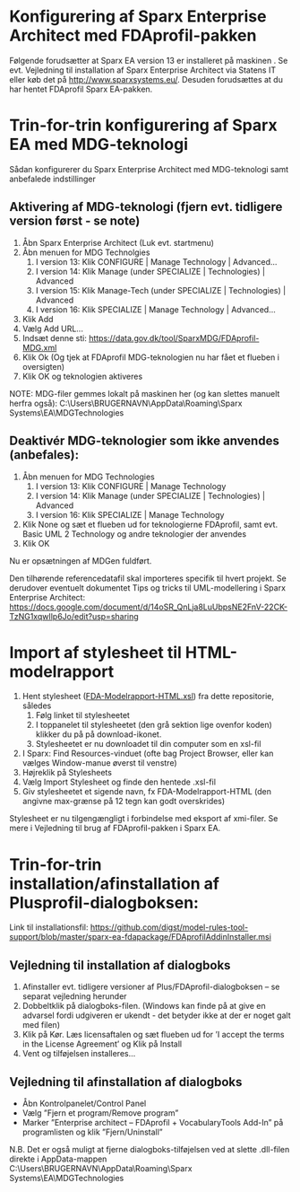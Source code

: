 Konfigurering af Sparx Enterprise Architect med FDAprofil-pakken
=======

Følgende forudsætter at Sparx EA version 13 er installeret på maskinen . Se evt. Vejledning til installation af Sparx Enterprise Architect via Statens IT eller køb det på http://www.sparxsystems.eu/. Desuden forudsættes at du har hentet FDAprofil Sparx EA-pakken.

# Trin-for-trin konfigurering af Sparx EA med MDG-teknologi 
Sådan konfigurerer du Sparx Enterprise Architect med MDG-teknologi samt anbefalede indstillinger

## Aktivering af MDG-teknologi (fjern evt. tidligere version først - se note) 
1.	Åbn Sparx Enterprise Architect (Luk evt. startmenu)
2.	Åbn menuen for MDG Technolgies
      1.	I version 13: Klik CONFIGURE | Manage Technology | Advanced...
      2.	I version 14: Klik Manage (under SPECIALIZE | Technologies) | Advanced
      3.    I version 15: Klik Manage-Tech (under SPECIALIZE | Technologies) | Advanced
      4.    I version 16: Klik SPECIALIZE | Manage Technology | Advanced...
3.	Klik Add  
4.	Vælg Add URL...
5.	Indsæt denne sti: https://data.gov.dk/tool/SparxMDG/FDAprofil-MDG.xml  
6.	Klik Ok (Og tjek at FDAprofil MDG-teknologien nu har fået et flueben i oversigten)
7.	Klik OK og teknologien aktiveres

NOTE: MDG-filer gemmes lokalt på maskinen her (og kan slettes manuelt herfra også): C:\Users\BRUGERNAVN\AppData\Roaming\Sparx Systems\EA\MDGTechnologies

## Deaktivér MDG-teknologier som ikke anvendes (anbefales):
1.	Åbn menuen for MDG Technologies
      1.	I version 13: Klik CONFIGURE | Manage Technology
      2.	I version 14: Klik Manage (under SPECIALIZE | Technologies) | Advanced
      3.	I version 16: Klik SPECIALIZE | Manage Technology
2.	Klik None og sæt et flueben ud for teknologierne FDAprofil,  samt evt. Basic UML 2 Technology og andre teknologier der anvendes 
3.	Klik OK

Nu er opsætningen af MDGen fuldført. 

Den tilhørende referencedatafil skal importeres specifik til hvert projekt.
Se derudover eventuelt dokumentet Tips og tricks til UML-modellering i Sparx Enterprise Architect:
https://docs.google.com/document/d/14oSR_QnLja8LuUbpsNE2FnV-22CK-TzNG1xqwIlp6Jo/edit?usp=sharing
 
# Import af stylesheet til HTML-modelrapport
1. Hent stylesheet ([FDA-Modelrapport-HTML.xsl](https://github.com/digst/model-rules-tool-support/blob/master/sparx-ea-fdapackage/FDA-Modelrapport-HTML.xsl)) fra dette repositorie, således
      1.	Følg linket til stylesheetet
      2.	I toppanelet til stylesheetet (den grå sektion lige ovenfor koden) klikker du på på download-ikonet.
      3.	Stylesheetet er nu downloadet til din computer som en xsl-fil
2. I Sparx: Find Resources-vinduet (ofte bag Project Browser, eller kan vælges Window-manue øverst til venstre)
3. Højreklik på Stylesheets
4. Vælg Import Stylesheet og finde den hentede .xsl-fil
5. Giv stylesheetet et sigende navn, fx FDA-Modelrapport-HTML (den angivne max-grænse på 12 tegn kan godt overskrides)

Stylesheet er nu tilgengængligt i forbindelse med eksport af xmi-filer. Se mere i Vejledning til brug af FDAprofil-pakken i Sparx EA.

# Trin-for-trin installation/afinstallation af Plusprofil-dialogboksen:

Link til installationsfil: https://github.com/digst/model-rules-tool-support/blob/master/sparx-ea-fdapackage/FDAprofilAddinInstaller.msi

## Vejledning til installation af dialogboks
1.	Afinstaller evt. tidligere versioner af Plus/FDAprofil-dialogboksen – se separat vejledning herunder
2.	Dobbeltklik på dialogboks-filen. (Windows kan finde på at give en advarsel fordi udgiveren er ukendt - det betyder ikke at der er noget galt med filen)
3.	Klik på Kør. Læs licensaftalen og sæt flueben ud for ’I accept the terms in the License Agreement’ og Klik på Install
4.	Vent og tilføjelsen installeres…
  
## Vejledning til afinstallation af dialogboks
*	Åbn Kontrolpanelet/Control Panel  
*	Vælg ”Fjern et program/Remove program”
*	Marker ”Enterprise architect – FDAprofil + VocabularyTools Add-In” på programlisten og klik ”Fjern/Uninstall”
 
N.B. Det er også muligt at fjerne dialogboks-tilføjelsen ved at slette .dll-filen direkte i AppData-mappen
C:\Users\BRUGERNAVN\AppData\Roaming\Sparx Systems\EA\MDGTechnologies


